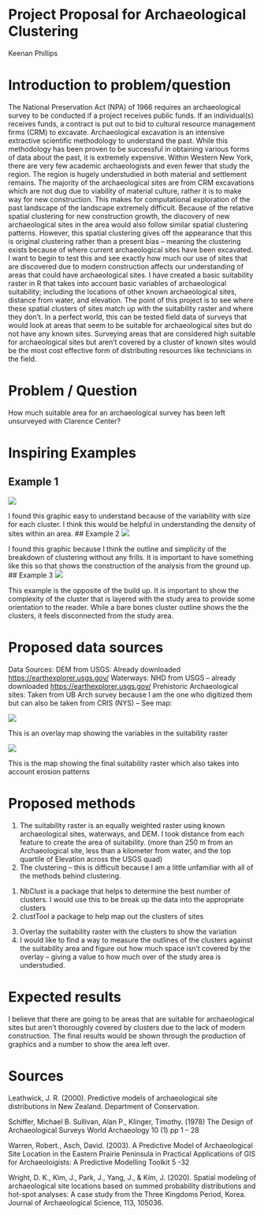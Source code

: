 Project Proposal for Archaeological Clustering
================
Keenan Phillips

# Introduction to problem/question

The National Preservation Act (NPA) of 1966 requires an archaeological
survey to be conducted if a project receives public funds. If an
individual(s) receives funds, a contract is put out to bid to cultural
resource management firms (CRM) to excavate. Archaeological excavation
is an intensive extractive scientific methodology to understand the
past. While this methodology has been proven to be successful in
obtaining various forms of data about the past, it is extremely
expensive. Within Western New York, there are very few academic
archaeologists and even fewer that study the region. The region is
hugely understudied in both material and settlement remains. The
majority of the archaeological sites are from CRM excavations which are
not dug due to viability of material culture, rather it is to make way
for new construction. This makes for computational exploration of the
past landscape of the landscape extremely difficult. Because of the
relative spatial clustering for new construction growth, the discovery
of new archaeological sites in the area would also follow similar
spatial clustering patterns. However, this spatial clustering gives off
the appearance that this is original clustering rather than a present
bias – meaning the clustering exists because of where current
archaeological sites have been excavated. I want to begin to test this
and see exactly how much our use of sites that are discovered due to
modern construction affects our understanding of areas that could have
archaeological sites. I have created a basic suitability raster in R
that takes into account basic variables of archaeological suitability;
including the locations of other known archaeological sites, distance
from water, and elevation. The point of this project is to see where
these spatial clusters of sites match up with the suitability raster and
where they don’t. In a perfect world, this can be tested field data of
surveys that would look at areas that seem to be suitable for
archaeological sites but do not have any known sites. Surveying areas
that are considered high suitable for archaeological sites but aren’t
covered by a cluster of known sites would be the most cost effective
form of distributing resources like technicians in the field.

# Problem / Question

How much suitable area for an archaeological survey has been left
unsurveyed with Clarence Center?

# Inspiring Examples

## Example 1

![](C:\\Users\\Baloo\\Pictures\\clusterSize.png)

I found this graphic easy to understand because of the variability with
size for each cluster. I think this would be helpful in understanding
the density of sites within an area. \#\# Example 2
![](C:\\Users\\Baloo\\Pictures\\ClusterKmeans.png)

I found this graphic because I think the outline and simplicity of the
breakdown of clustering without any frills. It is important to have
something like this so that shows the construction of the analysis from
the ground up. \#\# Example 3
![](C:\\Users\\Baloo\\Pictures\\ClusterOccupation.png)

This example is the opposite of the build up. It is important to show
the complexity of the cluster that is layered with the study area to
provide some orientation to the reader. While a bare bones cluster
outline shows the the clusters, it feels disconnected from the study
area.

# Proposed data sources

Data Sources: DEM from USGS: Already downloaded
<https://earthexplorer.usgs.gov/> Waterways: NHD from USGS – already
downloaded <https://earthexplorer.usgs.gov/> Prehistoric Archaeological
sites: Taken from UB Arch survey because I am the one who digitized them
but can also be taken from CRIS (NYS) – See map:

![](C:\\Users\\Baloo\\Pictures\\ClarenceVariables.png)

This is an overlay map showing the variables in the suitability raster

![](C:\\Users\\Baloo\\Pictures\\ClarenceSuit.png)

This is the map showing the final suitability raster which also takes
into account erosion patterns

# Proposed methods

1.  The suitability raster is an equally weighted raster using known
    archaeological sites, waterways, and DEM. I took distance from each
    feature to create the area of suitability. (more than 250 m from an
    Archaeological site, less than a kilometer from water, and the top
    quartile of Elevation across the USGS quad)
2.  The clustering – this is difficult because I am a little unfamiliar
    with all of the methods behind clustering.

<!-- end list -->

1.  NbClust is a package that helps to determine the best number of
    clusters. I would use this to be break up the data into the
    appropriate clusters
2.  clustTool a package to help map out the clusters of sites

<!-- end list -->

3.  Overlay the suitability raster with the clusters to show the
    variation
4.  I would like to find a way to measure the outlines of the clusters
    against the suitability area and figure out how much space isn’t
    covered by the overlay – giving a value to how much over of the
    study area is understudied.

# Expected results

I believe that there are going to be areas that are suitable for
archaeological sites but aren’t thoroughly covered by clusters due to
the lack of modern construction. The final results would be shown
through the production of graphics and a number to show the area left
over.

# Sources

Leathwick, J. R. (2000). Predictive models of archaeological site
distributions in New Zealand. Department of Conservation.

Schiffer, Michael B. Sullivan, Alan P., Klinger, Timothy. (1978) The
Design of Archaeological Surveys World Archaeology 10 (1) pp 1 – 28

Warren, Robert., Asch, David. (2003). A Predictive Model of
Archaeological Site Location in the Eastern Prairie Peninsula in
Practical Applications of GIS for Archaeoloigists: A Predictive
Modelling Toolkit 5 -32

Wright, D. K., Kim, J., Park, J., Yang, J., & Kim, J. (2020). Spatial
modeling of archaeological site locations based on summed probability
distributions and hot-spot analyses: A case study from the Three
Kingdoms Period, Korea. Journal of Archaeological Science, 113, 105036.
